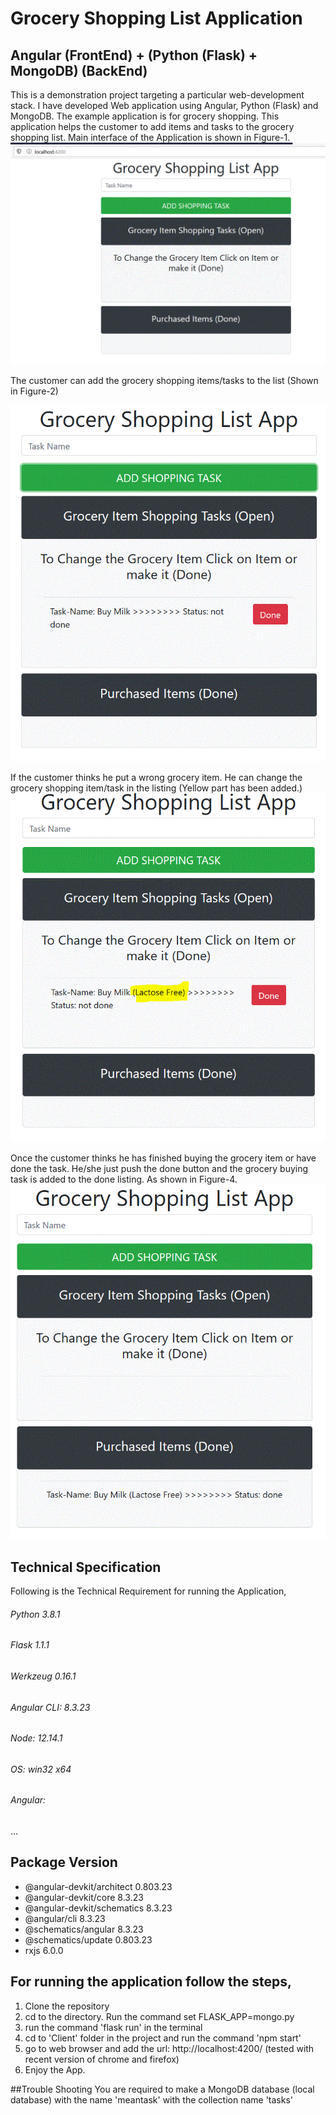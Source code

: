 # Grocery Shopping List Application
## Angular (FrontEnd) + (Python (Flask) + MongoDB) (BackEnd)
This is a demonstration project targeting a particular web-development stack.
I have developed Web application using Angular, Python (Flask) and MongoDB. The example application is for grocery shopping. 
This application helps the customer to add items and tasks to the grocery shopping list. Main interface of the Application is shown in Figure-1.
![Figure 1- Main Grocery Listing App](https://github.com/saadbinabid1/AngFlasMondb/blob/master/Demo_Pictures/pic1.GIF)

The customer can add the grocery shopping items/tasks to the list (Shown in Figure-2)

![Figure 2- Add Grocery Buying Task](https://github.com/saadbinabid1/AngFlasMondb/blob/master/Demo_Pictures/pic2.GIF)

If the customer thinks he put a wrong grocery item. He can change the grocery shopping item/task in the listing (Yellow part has been added.)
![Figure 3- You can also change the text of the grocery buying task](https://github.com/saadbinabid1/AngFlasMondb/blob/master/Demo_Pictures/pic3.GIF)

Once the customer thinks he has finished buying the grocery item or have done the task. He/she just push the done button and the grocery buying task is added to the done listing. As shown in Figure-4.
![Figure 4- Click Done button to make the task done](https://github.com/saadbinabid1/AngFlasMondb/blob/master/Demo_Pictures/pic4.GIF)

## Technical Specification
Following is the Technical Requirement for running the Application,

###### Python 3.8.1 
###### Flask 1.1.1
###### Werkzeug 0.16.1

###### Angular CLI: 8.3.23
###### Node: 12.14.1
###### OS: win32 x64
###### Angular:
...

Package                      Version
------------------------------------------------------
- @angular-devkit/architect    0.803.23
- @angular-devkit/core         8.3.23
- @angular-devkit/schematics   8.3.23
- @angular/cli                 8.3.23
- @schematics/angular          8.3.23
- @schematics/update           0.803.23
- rxjs                         6.0.0

## For running the application follow the steps,
         
1. Clone the repository
2. cd to the directory. Run the command set FLASK_APP=mongo.py
3. run the command 'flask run' in the terminal
4. cd to 'Client' folder in the project and run the command 'npm start'
5. go to web browser and add the url: http://localhost:4200/ (tested with recent version of chrome and firefox)
6. Enjoy the App.

##Trouble Shooting
You are required to make a MongoDB database (local database) with the name 'meantask' with the collection name 'tasks'